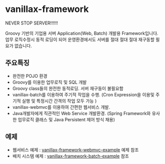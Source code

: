 # vanillax-framework
NEVER STOP SERVER!!!!!!

Groovy 기반의 기업용 서버 Application(Web, Batch) 개발용 Framework입니다.
업무 로직수정시 동적 로딩이 되어 운영환경에서도 서버를 절대 절대 절대 재구동할 필요가 없습니다.

## 주요특징
* 완전한 POJO 환경
* Groovy를 이용한 업무로직 및 SQL 개발
* Groovy class들의 완전한 동적로딩. 서버 재구동이 불필요함
* vanillax-batch를 이용하여 주기적 작업을 수행. (Cron Expression을 이용및 주기적 실행 및 특정시간 간격의 작업 모두 가능 )
* vanillax-webmvc를 이용하여 간편한 웹서비스 개발.
* Java개발자에게 직관적인 Web Service 개발환경. (Spring Framework와 유사한 업무로직 클래스 및 Java Persistent 제어 방식 채용)

## 예제
* 웹서비스 예제 : [vanillax-framework-webmvc-example](https://github.com/vanillabrain/vanillax-framework-webmvc-example) 예제 참조
* 배치 시스템 예제 : [vanillax-framework-batch-example](https://github.com/vanillabrain/vanillax-framework-batch-example) 참조
